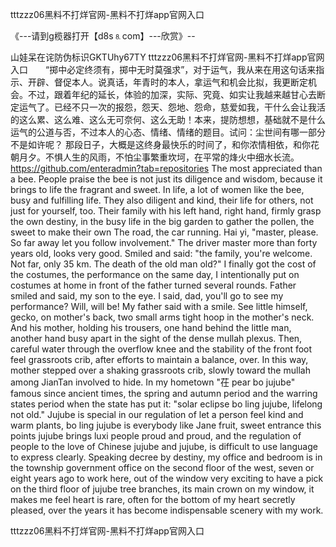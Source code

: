 tttzzz06黑料不打烊官网-黑料不打烊app官网入口

《---请到g榄器打开【d8s⒏com】---欣赏》--

山娃呆在诧防伪标识GKTUhy67TY
tttzzz06黑料不打烊官网-黑料不打烊app官网入口　　“掷中必定终须有，掷中无时莫强求”，对于运气，我从来在用这句话来指示、开辟、督促本人。说真话，年青时的本人，拿运气和机会比拟，我更断定机会。不过，跟着年纪的延长，体验的加深，实际、究竟、如实让我越来越甘心去断定运气了。已经不只一次的报怨，怨天、怨地、怨命，慈爱如我，干什么会让我活的这么累、这么难、这么无可奈何、这么无助！本来，提防想想，基础就不是什么运气的公道与否，不过本人的心态、情绪、情绪的题目。试问：尘世间有哪一部分不是如许呢？
那段日子，大概是这终身最快乐的时间了，和你浓情相依，和你花朝月夕。不惧人生的风雨，不怕尘事繁重坎坷，在平常的烽火中细水长流。
https://github.com/enteradmin?tab=repositories
The most appreciated than a bee.
People praise the bee is not just its diligence and wisdom, because it brings to life the fragrant and sweet.
In life, a lot of women like the bee, busy and fulfilling life.
They also diligent and kind, their life for others, not just for yourself, too.
Their family with his left hand, right hand, firmly grasp the own destiny, in the busy life in the big garden to gather the pollen, the sweet to make their own
The road, the car running.
Hai yi, "master, please.
So far away let you follow involvement."
The driver master more than forty years old, looks very good.
Smiled and said: "the family, you're welcome.
Not far, only 35 km.
The death of the old man old?"
I finally got the cost of the costumes, the performance on the same day, I intentionally put on costumes at home in front of the father turned several rounds. Father smiled and said, my son to the eye.
I said, dad, you'll go to see my performance?
Will, will be!
My father said with a smile.
See little himself, gecko, on mother's back, two small arms tight hoop in the mother's neck.
And his mother, holding his trousers, one hand behind the little man, another hand busy apart in the sight of the dense mullah plexus.
Then, careful water through the overflow knee and the stability of the front foot feel grassroots crib, after efforts to maintain a balance, over.
In this way, mother stepped over a shaking grassroots crib, slowly toward the mullah among JianTan involved to hide.
In my hometown "茌 pear bo jujube" famous since ancient times, the spring and autumn period and the warring states period when the state has put it: "solar eclipse bo ling jujube, lifelong not old."
Jujube is special in our regulation of let a person feel kind and warm plants, bo ling jujube is everybody like Jane fruit, sweet entrance this points jujube brings luxi people proud and proud, and the regulation of people to the love of Chinese jujube and jujube, is difficult to use language to express clearly.
Speaking decree by destiny, my office and bedroom is in the township government office on the second floor of the west, seven or eight years ago to work here, out of the window very exciting to have a pick on the third floor of jujube tree branches, its main crown on my window, it makes me feel heart is rare, often for the bottom of my heart secretly pleased, over the years it has become indispensable scenery with my work.




tttzzz06黑料不打烊官网-黑料不打烊app官网入口
